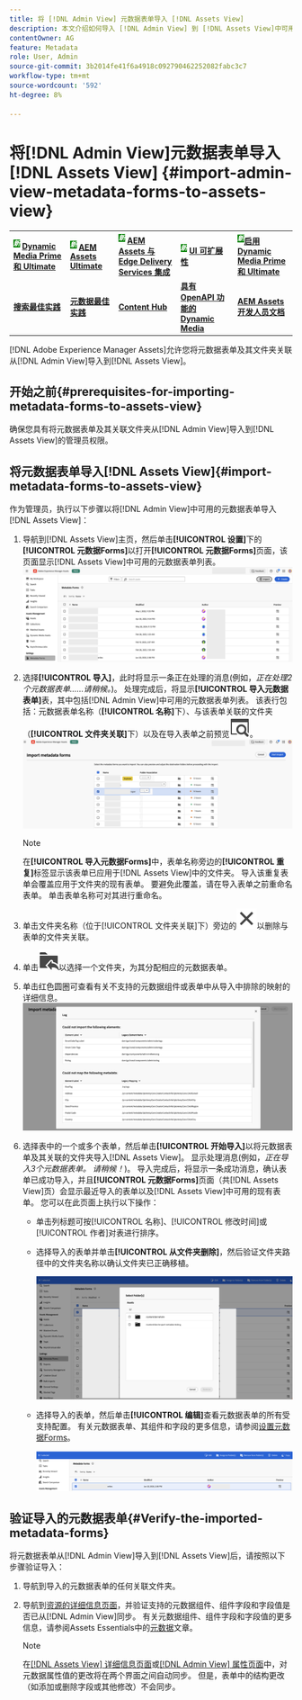 ```yaml
---
title: 将 [!DNL Admin View] 元数据表单导入 [!DNL Assets View]
description: 本文介绍如何导入 [!DNL Admin View] 到 [!DNL Assets View]中可用的元数据表单
contentOwner: AG
feature: Metadata
role: User, Admin
source-git-commit: 3b2014fe41f6a4918c092790462252082fabc3c7
workflow-type: tm+mt
source-wordcount: '592'
ht-degree: 8%

---
```



# 将[!DNL Admin View]元数据表单导入[!DNL Assets View] {#import-admin-view-metadata-forms-to-assets-view}

<table>
    <tr>
        <td>
            <sup style= "background-color:#008000; color:#FFFFFF; font-weight:bold"><i>新</i></sup> <a href="/help/assets/dynamic-media/dm-prime-ultimate.md"><b>Dynamic Media Prime 和 Ultimate</b></a>
        </td>
        <td>
            <sup style= "background-color:#008000; color:#FFFFFF; font-weight:bold"><i>新</i></sup> <a href="/help/assets/assets-ultimate-overview.md"><b>AEM Assets Ultimate</b></a>
        </td>
        <td>
            <sup style= "background-color:#008000; color:#FFFFFF; font-weight:bold"><i>新</i></sup> <a href="/help/assets/integrate-aem-assets-edge-delivery-services.md"><b>AEM Assets 与 Edge Delivery Services 集成</b></a>
        </td>
        <td>
            <sup style= "background-color:#008000; color:#FFFFFF; font-weight:bold"><i>新</i></sup> <a href="/help/assets/aem-assets-view-ui-extensibility.md"><b>UI 可扩展性</b></a>
        </td>
          <td>
            <sup style= "background-color:#008000; color:#FFFFFF; font-weight:bold"><i>新</i></sup><a href="/help/assets/dynamic-media/enable-dynamic-media-prime-and-ultimate.md"><b>启用 Dynamic Media Prime 和 Ultimate</b></a>
        </td>
    </tr>
    <tr>
        <td>
            <a href="/help/assets/search-best-practices.md"><b>搜索最佳实践</b></a>
        </td>
        <td>
            <a href="/help/assets/metadata-best-practices.md"><b>元数据最佳实践</b></a>
        </td>
        <td>
            <a href="/help/assets/product-overview.md"><b>Content Hub</b></a>
        </td>
        <td>
            <a href="/help/assets/dynamic-media-open-apis-overview.md"><b>具有 OpenAPI 功能的 Dynamic Media</b></a>
        </td>
        <td>
            <a href="https://developer.adobe.com/experience-cloud/experience-manager-apis/"><b>AEM Assets 开发人员文档</b></a>
        </td>
    </tr>
</table>

[!DNL Adobe Experience Manager Assets]允许您将元数据表单及其文件夹关联从[!DNL Admin View]导入到[!DNL Assets View]。

## 开始之前{#prerequisites-for-importing-metadata-forms-to-assets-view}

确保您具有将元数据表单及其关联文件夹从[!DNL Admin View]导入到[!DNL Assets View]的管理员权限。

## 将元数据表单导入[!DNL Assets View]{#import-metadata-forms-to-assets-view}

作为管理员，执行以下步骤以将[!DNL Admin View]中可用的元数据表单导入[!DNL Assets View]：

1. 导航到[!DNL Assets View]主页，然后单击&#x200B;**[!UICONTROL 设置]**&#x200B;下的&#x200B;**[!UICONTROL 元数据Forms]**&#x200B;以打开&#x200B;**[!UICONTROL 元数据Forms]**&#x200B;页面，该页面显示[!DNL Assets View]中可用的元数据表单列表。
   ![元数据表单页面](/help/assets/assets/metadata-forms-page.png)
1. 选择&#x200B;**[!UICONTROL 导入]**，此时将显示一条正在处理的消息(例如，*正在处理2个元数据表单……请稍候。*)。 处理完成后，将显示&#x200B;**[!UICONTROL 导入元数据表单]**&#x200B;表，其中包括[!DNL Admin View]中可用的元数据表单列表。 该表行包括：元数据表单名称（**[!UICONTROL 名称]**&#x200B;下）、与该表单关联的文件夹（**[!UICONTROL 文件夹关联]**&#x200B;下）以及在导入表单之前预览![该表单的选项](/help/assets/assets/Preview.svg)。
   ![导入元数据Forms页面](/help/assets/assets/import-metadata-forms-page.png)

   >[!NOTE]
   > 
   > 在&#x200B;**[!UICONTROL 导入元数据Forms]**&#x200B;中，表单名称旁边的&#x200B;**[!UICONTROL 重复]**&#x200B;标签显示该表单已应用于[!DNL Assets View]中的文件夹。 导入该重复表单会覆盖应用于文件夹的现有表单。 要避免此覆盖，请在导入表单之前重命名表单。 单击表单名称可对其进行重命名。
1. 单击文件夹名称（位于[!UICONTROL 文件夹关联]下）旁边的![选择文件夹](/help/assets/assets/x.svg)以删除与表单的文件夹关联。
1. 单击![选择文件夹](/help/assets/assets/add-to-folder.svg)以选择一个文件夹，为其分配相应的元数据表单。
1. 单击红色圆圈可查看有关不支持的元数据组件或表单中从导入中排除的映射的详细信息。
   ![导入元数据Forms页面](/help/assets/assets/unsupported-import-elements.png)
1. 选择表中的一个或多个表单，然后单击&#x200B;**[!UICONTROL 开始导入]**&#x200B;以将元数据表单及其关联的文件夹导入[!DNL Assets View]。 显示处理消息(例如，*正在导入3个元数据表单。 请稍候！*)。 导入完成后，将显示一条成功消息，确认表单已成功导入，并且&#x200B;**[!UICONTROL 元数据Forms]**&#x200B;页面（共[!DNL Assets View]页）会显示最近导入的表单以及[!DNL Assets View]中可用的现有表单。 您可以在此页面上执行以下操作：
   * 单击列标题可按[!UICONTROL 名称]、[!UICONTROL 修改时间]或[!UICONTROL 作者]对表进行排序。
   * 选择导入的表单并单击&#x200B;**[!UICONTROL 从文件夹删除]**，然后验证文件夹路径中的文件夹名称以确认文件夹已正确移植。

     ![验证元数据表单页面](/help/assets/assets/confirm-ported-folder.png)
   * 选择导入的表单，然后单击&#x200B;**[!UICONTROL 编辑]**&#x200B;查看元数据表单的所有受支持配置。 有关元数据表单、其组件和字段的更多信息，请参阅[设置元数据Forms](https://experienceleague.adobe.com/zh-hans/docs/experience-manager-assets-essentials/help/metadata#metadata-forms)。

     ![验证元数据表单页面](/help/assets/assets/verify-metadata-forms-page.png)

## 验证导入的元数据表单{#Verify-the-imported-metadata-forms}

将元数据表单从[!DNL Admin View]导入到[!DNL Assets View]后，请按照以下步骤验证导入：

1. 导航到导入的元数据表单的任何关联文件夹。
1. 导航到[资源的详细信息页面](/help/assets/navigate-assets-view.md#preview-assets)，并验证支持的元数据组件、组件字段和字段值是否已从[!DNL Admin View]同步。 有关元数据组件、组件字段和字段值的更多信息，请参阅Assets Essentials中的[元数据](https://experienceleague.adobe.com/zh-hans/docs/experience-manager-assets-essentials/help/metadata)文章。

   >[!NOTE]
   >
   > 在[[!DNL Assets View] 详细信息页面](https://experienceleague.adobe.com/zh-hans/docs/experience-manager-cloud-service/content/assets/assets-view/metadata-assets-view#metadata-forms)或[[!DNL Admin View] 属性页面](https://experienceleague.adobe.com/zh-hans/docs/experience-manager-65/content/assets/administer/metadata-schemas)中，对元数据属性值的更改将在两个界面之间自动同步。 但是，表单中的结构更改（如添加或删除字段或其他修改）不会同步。